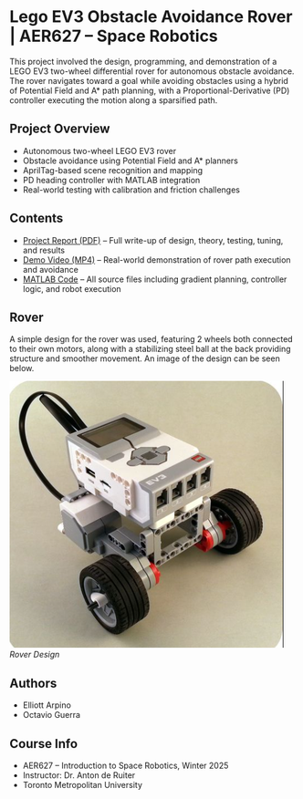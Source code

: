 # Lego EV3 Obstacle Avoidance Rover | AER627 – Space Robotics
This project involved the design, programming, and demonstration of a LEGO EV3 two-wheel differential rover for autonomous obstacle avoidance. The rover navigates toward a goal while avoiding obstacles using a hybrid of Potential Field and A* path planning, with a Proportional-Derivative (PD) controller executing the motion along a sparsified path.

## Project Overview
- Autonomous two-wheel LEGO EV3 rover
- Obstacle avoidance using Potential Field and A* planners
- AprilTag-based scene recognition and mapping
- PD heading controller with MATLAB integration
- Real-world testing with calibration and friction challenges

## Contents
- [Project Report (PDF)](./627_project4_report.pdf) – Full write-up of design, theory, testing, tuning, and results
- [Demo Video (MP4)](./project4_demo.mp4) – Real-world demonstration of rover path execution and avoidance
- [MATLAB Code](./code_v3.m) – All source files including gradient planning, controller logic, and robot execution

## Rover

A simple design for the rover was used, featuring 2 wheels both connected to their own motors, along with a stabilizing
steel ball at the back providing structure and smoother movement. An image of the design can be seen below.

![Rover](Images_and_Plots/rover.png)  
*Rover Design*

##

## Authors
- Elliott Arpino  
- Octavio Guerra  

## Course Info
- AER627 – Introduction to Space Robotics, Winter 2025  
- Instructor: Dr. Anton de Ruiter  
- Toronto Metropolitan University
